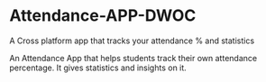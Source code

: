 # Attendance-APP-DWOC
 A Cross platform app that tracks your attendance % and statistics


An Attendance App that helps students track their own attendance percentage.
It gives statistics and insights on it.
